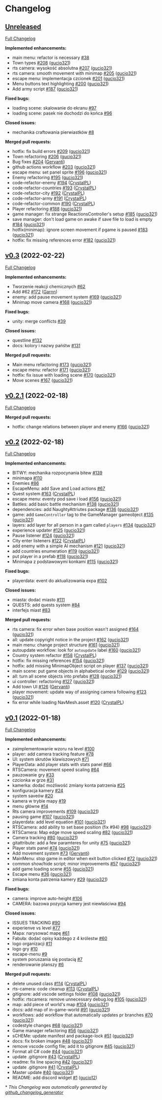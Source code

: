 # Changelog

## [Unreleased](https://github.com/CrystalPL/sCHEMe/tree/HEAD)

[Full Changelog](https://github.com/CrystalPL/sCHEMe/compare/v0.3...HEAD)

**Implemented enhancements:**

- main menu: refactor is necessary [\#38](https://github.com/CrystalPL/sCHEMe/issues/38)
- Town types [\#208](https://github.com/CrystalPL/sCHEMe/pull/208) ([gucio321](https://github.com/gucio321))
- rts camera: wysokość absolutna [\#207](https://github.com/CrystalPL/sCHEMe/pull/207) ([gucio321](https://github.com/gucio321))
- rts camera: smooth movement with minimap [\#205](https://github.com/CrystalPL/sCHEMe/pull/205) ([gucio321](https://github.com/gucio321))
- escape menu: implementacja czcionek [\#201](https://github.com/CrystalPL/sCHEMe/pull/201) ([gucio321](https://github.com/gucio321))
- Menu buttons text highlighting [\#200](https://github.com/CrystalPL/sCHEMe/pull/200) ([gucio321](https://github.com/gucio321))
- Add army script [\#187](https://github.com/CrystalPL/sCHEMe/pull/187) ([gucio321](https://github.com/gucio321))

**Fixed bugs:**

- loading scene: skalowanie do ekranu [\#97](https://github.com/CrystalPL/sCHEMe/issues/97)
- loading scene: pasek nie dochodzi do końca [\#96](https://github.com/CrystalPL/sCHEMe/issues/96)

**Closed issues:**

- mechanika craftowania pierwiastków [\#8](https://github.com/CrystalPL/sCHEMe/issues/8)

**Merged pull requests:**

- hotfix: fix build errors [\#209](https://github.com/CrystalPL/sCHEMe/pull/209) ([gucio321](https://github.com/gucio321))
- Town refactoring [\#206](https://github.com/CrystalPL/sCHEMe/pull/206) ([gucio321](https://github.com/gucio321))
- Bug fixes [\#204](https://github.com/CrystalPL/sCHEMe/pull/204) ([Gervanti](https://github.com/Gervanti))
- github actions workflow [\#203](https://github.com/CrystalPL/sCHEMe/pull/203) ([gucio321](https://github.com/gucio321))
- escape menu: set panel sprite [\#196](https://github.com/CrystalPL/sCHEMe/pull/196) ([gucio321](https://github.com/gucio321))
- Enemy refactoring [\#195](https://github.com/CrystalPL/sCHEMe/pull/195) ([gucio321](https://github.com/gucio321))
- code-refactor-enemy [\#194](https://github.com/CrystalPL/sCHEMe/pull/194) ([CrystalPL](https://github.com/CrystalPL))
- code-refactor-countries [\#193](https://github.com/CrystalPL/sCHEMe/pull/193) ([CrystalPL](https://github.com/CrystalPL))
- code-refactor-city [\#192](https://github.com/CrystalPL/sCHEMe/pull/192) ([CrystalPL](https://github.com/CrystalPL))
- code-refactor-army [\#191](https://github.com/CrystalPL/sCHEMe/pull/191) ([CrystalPL](https://github.com/CrystalPL))
- code-refactor-common [\#190](https://github.com/CrystalPL/sCHEMe/pull/190) ([CrystalPL](https://github.com/CrystalPL))
- Player refactoring [\#188](https://github.com/CrystalPL/sCHEMe/pull/188) ([gucio321](https://github.com/gucio321))
- game manager: fix strange ReactionsController's setup [\#185](https://github.com/CrystalPL/sCHEMe/pull/185) ([gucio321](https://github.com/gucio321))
- save manager: don't load game on awake if save file to load is empty [\#184](https://github.com/CrystalPL/sCHEMe/pull/184) ([gucio321](https://github.com/gucio321))
- hotfix\(minimap\): ignore screen movement if pgame is paused [\#183](https://github.com/CrystalPL/sCHEMe/pull/183) ([gucio321](https://github.com/gucio321))
- hotfix: fix missing references error [\#182](https://github.com/CrystalPL/sCHEMe/pull/182) ([gucio321](https://github.com/gucio321))

## [v0.3](https://github.com/CrystalPL/sCHEMe/tree/v0.3) (2022-02-22)

[Full Changelog](https://github.com/CrystalPL/sCHEMe/compare/v0.2.1...v0.3)

**Implemented enhancements:**

- Tworzenie reakcji chemicznych [\#62](https://github.com/CrystalPL/sCHEMe/issues/62)
- Add \#62 [\#172](https://github.com/CrystalPL/sCHEMe/pull/172) ([Garnn](https://github.com/Garnn))
- enemy: add pause movement system [\#169](https://github.com/CrystalPL/sCHEMe/pull/169) ([gucio321](https://github.com/gucio321))
- Minimap move camera [\#168](https://github.com/CrystalPL/sCHEMe/pull/168) ([gucio321](https://github.com/gucio321))

**Fixed bugs:**

- unity: merge conflicts [\#39](https://github.com/CrystalPL/sCHEMe/issues/39)

**Closed issues:**

- questline [\#132](https://github.com/CrystalPL/sCHEMe/issues/132)
- docs: kolory i nazwy pańśtw [\#131](https://github.com/CrystalPL/sCHEMe/issues/131)

**Merged pull requests:**

- Main menu refactoring [\#173](https://github.com/CrystalPL/sCHEMe/pull/173) ([gucio321](https://github.com/gucio321))
- escape menu: refactor [\#171](https://github.com/CrystalPL/sCHEMe/pull/171) ([gucio321](https://github.com/gucio321))
- hotfix: fix issue with loading scene [\#170](https://github.com/CrystalPL/sCHEMe/pull/170) ([gucio321](https://github.com/gucio321))
- Move scenes [\#167](https://github.com/CrystalPL/sCHEMe/pull/167) ([gucio321](https://github.com/gucio321))

## [v0.2.1](https://github.com/CrystalPL/sCHEMe/tree/v0.2.1) (2022-02-18)

[Full Changelog](https://github.com/CrystalPL/sCHEMe/compare/v0.2...v0.2.1)

**Merged pull requests:**

- hotfix: change relations between player and enemy [\#166](https://github.com/CrystalPL/sCHEMe/pull/166) ([gucio321](https://github.com/gucio321))

## [v0.2](https://github.com/CrystalPL/sCHEMe/tree/v0.2) (2022-02-18)

[Full Changelog](https://github.com/CrystalPL/sCHEMe/compare/v0.1...v0.2)

**Implemented enhancements:**

- BITWY: mechanika rozpocynania bitew [\#139](https://github.com/CrystalPL/sCHEMe/issues/139)
- minimapa [\#110](https://github.com/CrystalPL/sCHEMe/issues/110)
- Enemies [\#86](https://github.com/CrystalPL/sCHEMe/issues/86)
- EscapeMenu: add Save and Load actions [\#67](https://github.com/CrystalPL/sCHEMe/issues/67)
- Quest system [\#163](https://github.com/CrystalPL/sCHEMe/pull/163) ([CrystalPL](https://github.com/CrystalPL))
- escape menu: eventy pod save i load [\#156](https://github.com/CrystalPL/sCHEMe/pull/156) ([gucio321](https://github.com/gucio321))
- Battles: add basic battle mechanism [\#138](https://github.com/CrystalPL/sCHEMe/pull/138) ([gucio321](https://github.com/gucio321))
- dependencies: add NaughtyAttriutes package [\#136](https://github.com/CrystalPL/sCHEMe/pull/136) ([gucio321](https://github.com/gucio321))
- game: add `GameController` tag to the GameManager gameobject [\#135](https://github.com/CrystalPL/sCHEMe/pull/135) ([gucio321](https://github.com/gucio321))
- layers: add layer for all person in a gam called `players` [\#134](https://github.com/CrystalPL/sCHEMe/pull/134) ([gucio321](https://github.com/gucio321))
- experience updater [\#125](https://github.com/CrystalPL/sCHEMe/pull/125) ([gucio321](https://github.com/gucio321))
- Pause listener [\#124](https://github.com/CrystalPL/sCHEMe/pull/124) ([gucio321](https://github.com/gucio321))
- City enter listeners [\#122](https://github.com/CrystalPL/sCHEMe/pull/122) ([CrystalPL](https://github.com/CrystalPL))
- add enemy with a simple AI mechanism [\#121](https://github.com/CrystalPL/sCHEMe/pull/121) ([gucio321](https://github.com/gucio321))
- add countries enumeration [\#119](https://github.com/CrystalPL/sCHEMe/pull/119) ([gucio321](https://github.com/gucio321))
- put player in a prefab [\#118](https://github.com/CrystalPL/sCHEMe/pull/118) ([gucio321](https://github.com/gucio321))
- Minimapa z podstawowymi konkami [\#115](https://github.com/CrystalPL/sCHEMe/pull/115) ([gucio321](https://github.com/gucio321))

**Fixed bugs:**

- playerdata: event do aktualizowania expa [\#102](https://github.com/CrystalPL/sCHEMe/issues/102)

**Closed issues:**

- miasta: dodać miasto [\#111](https://github.com/CrystalPL/sCHEMe/issues/111)
- QUESTS: add quests system [\#84](https://github.com/CrystalPL/sCHEMe/issues/84)
- interfejs miast [\#83](https://github.com/CrystalPL/sCHEMe/issues/83)

**Merged pull requests:**

- rts camera: fix error when base position wasn't assigned [\#164](https://github.com/CrystalPL/sCHEMe/pull/164) ([gucio321](https://github.com/gucio321))
- all: update copyright notice in the project [\#162](https://github.com/CrystalPL/sCHEMe/pull/162) ([gucio321](https://github.com/gucio321))
- main menu: change project structure [\#161](https://github.com/CrystalPL/sCHEMe/pull/161) ([gucio321](https://github.com/gucio321))
- autoupdate workflow: look for `autoupdate` label [\#160](https://github.com/CrystalPL/sCHEMe/pull/160) ([gucio321](https://github.com/gucio321))
- Country system refactor [\#158](https://github.com/CrystalPL/sCHEMe/pull/158) ([CrystalPL](https://github.com/CrystalPL))
- hotfix: fix missing references [\#154](https://github.com/CrystalPL/sCHEMe/pull/154) ([gucio321](https://github.com/gucio321))
- hotfix: add missing MinimapObject script on player [\#137](https://github.com/CrystalPL/sCHEMe/pull/137) ([gucio321](https://github.com/gucio321))
- main scene: put game objects in alphabetical order [\#129](https://github.com/CrystalPL/sCHEMe/pull/129) ([gucio321](https://github.com/gucio321))
- all: turn all scene objects into prefabs [\#128](https://github.com/CrystalPL/sCHEMe/pull/128) ([gucio321](https://github.com/gucio321))
- ui controller: refactoring [\#127](https://github.com/CrystalPL/sCHEMe/pull/127) ([gucio321](https://github.com/gucio321))
- Add town UI  [\#126](https://github.com/CrystalPL/sCHEMe/pull/126) ([Gervanti](https://github.com/Gervanti))
- player movement: update way of assigning camera following [\#123](https://github.com/CrystalPL/sCHEMe/pull/123) ([gucio321](https://github.com/gucio321))
- fix error while loading NavMesh.asset [\#120](https://github.com/CrystalPL/sCHEMe/pull/120) ([CrystalPL](https://github.com/CrystalPL))

## [v0.1](https://github.com/CrystalPL/sCHEMe/tree/v0.1) (2022-01-18)

[Full Changelog](https://github.com/CrystalPL/sCHEMe/compare/3b1ed4ee380d58e2adba3c1f22c7061cc1d4aaf5...v0.1)

**Implemented enhancements:**

- zaimplementowanie wzoru na level [\#100](https://github.com/CrystalPL/sCHEMe/issues/100)
- player: add camera tracking feature [\#78](https://github.com/CrystalPL/sCHEMe/issues/78)
- UI: system skrutów klawiszowych [\#71](https://github.com/CrystalPL/sCHEMe/issues/71)
- PlayerData: add player stats with stats panel [\#66](https://github.com/CrystalPL/sCHEMe/issues/66)
- RTSCamera: movement speed scaling [\#64](https://github.com/CrystalPL/sCHEMe/issues/64)
- pauzowanie gry [\#33](https://github.com/CrystalPL/sCHEMe/issues/33)
- czcionka w grze [\#31](https://github.com/CrystalPL/sCHEMe/issues/31)
- kamerka: dodać możliwość zmiany konta patrzenia [\#25](https://github.com/CrystalPL/sCHEMe/issues/25)
- konfiguracja kamery [\#24](https://github.com/CrystalPL/sCHEMe/issues/24)
- system saveów [\#20](https://github.com/CrystalPL/sCHEMe/issues/20)
- kamera w trybie mapy [\#19](https://github.com/CrystalPL/sCHEMe/issues/19)
- menu główne [\#14](https://github.com/CrystalPL/sCHEMe/issues/14)
- Rts camera improvements [\#109](https://github.com/CrystalPL/sCHEMe/pull/109) ([gucio321](https://github.com/gucio321))
- pausing game [\#107](https://github.com/CrystalPL/sCHEMe/pull/107) ([gucio321](https://github.com/gucio321))
- playerdata: add level equation [\#101](https://github.com/CrystalPL/sCHEMe/pull/101) ([gucio321](https://github.com/gucio321))
- RTSCamera: add ability to set base position \(fix \#94\) [\#98](https://github.com/CrystalPL/sCHEMe/pull/98) ([gucio321](https://github.com/gucio321))
- RTSCamera: Map edge move speed scaling [\#82](https://github.com/CrystalPL/sCHEMe/pull/82) ([gucio321](https://github.com/gucio321))
- Camera tracking [\#80](https://github.com/CrystalPL/sCHEMe/pull/80) ([gucio321](https://github.com/gucio321))
- gitattribute: add a few paramteres for unity [\#75](https://github.com/CrystalPL/sCHEMe/pull/75) ([gucio321](https://github.com/gucio321))
- Player stats panel [\#74](https://github.com/CrystalPL/sCHEMe/pull/74) ([gucio321](https://github.com/gucio321))
- Add movement system [\#73](https://github.com/CrystalPL/sCHEMe/pull/73) ([Gervanti](https://github.com/Gervanti))
- MainMenu: stop game in editor when exit button clicked [\#72](https://github.com/CrystalPL/sCHEMe/pull/72) ([gucio321](https://github.com/gucio321))
- common show/hide script; minor improvements [\#57](https://github.com/CrystalPL/sCHEMe/pull/57) ([gucio321](https://github.com/gucio321))
- add game loading scene [\#55](https://github.com/CrystalPL/sCHEMe/pull/55) ([gucio321](https://github.com/gucio321))
- Escape menu [\#36](https://github.com/CrystalPL/sCHEMe/pull/36) ([gucio321](https://github.com/gucio321))
- zmiana konta patrzenia kamery [\#29](https://github.com/CrystalPL/sCHEMe/pull/29) ([gucio321](https://github.com/gucio321))

**Fixed bugs:**

- camera: improve auto-height [\#106](https://github.com/CrystalPL/sCHEMe/issues/106)
- CAMERA: bazowa pozycja kamery jest niewłaściwa [\#94](https://github.com/CrystalPL/sCHEMe/issues/94)

**Closed issues:**

- ISSUES TRACKING [\#90](https://github.com/CrystalPL/sCHEMe/issues/90)
- experienve vs level [\#77](https://github.com/CrystalPL/sCHEMe/issues/77)
- Mapa: narysować mapę [\#61](https://github.com/CrystalPL/sCHEMe/issues/61)
- Fabuła: dodać opisy każdego z 4 królestw [\#60](https://github.com/CrystalPL/sCHEMe/issues/60)
- logo organizacji [\#11](https://github.com/CrystalPL/sCHEMe/issues/11)
- logo gry [\#10](https://github.com/CrystalPL/sCHEMe/issues/10)
- escape-menu [\#9](https://github.com/CrystalPL/sCHEMe/issues/9)
- system poruszania się postacią [\#7](https://github.com/CrystalPL/sCHEMe/issues/7)
- renderowanie planszy [\#6](https://github.com/CrystalPL/sCHEMe/issues/6)

**Merged pull requests:**

- delete unused class [\#114](https://github.com/CrystalPL/sCHEMe/pull/114) ([CrystalPL](https://github.com/CrystalPL))
- rts-camera: code cleanup [\#113](https://github.com/CrystalPL/sCHEMe/pull/113) ([CrystalPL](https://github.com/CrystalPL))
- gitignore: add vscode settings folder [\#108](https://github.com/CrystalPL/sCHEMe/pull/108) ([gucio321](https://github.com/gucio321))
- hotfix: rtscamera: remove unnecessary debug.log [\#105](https://github.com/CrystalPL/sCHEMe/pull/105) ([gucio321](https://github.com/gucio321))
- map: add piece of world's map [\#104](https://github.com/CrystalPL/sCHEMe/pull/104) ([gucio321](https://github.com/gucio321))
- docs: add map of in-game-world [\#91](https://github.com/CrystalPL/sCHEMe/pull/91) ([gucio321](https://github.com/gucio321))
- workflows: add workflow that automatically updates pr branches [\#70](https://github.com/CrystalPL/sCHEMe/pull/70) ([gucio321](https://github.com/gucio321))
- codestyle changes [\#68](https://github.com/CrystalPL/sCHEMe/pull/68) ([gucio321](https://github.com/gucio321))
- Game manager refactoring [\#56](https://github.com/CrystalPL/sCHEMe/pull/56) ([gucio321](https://github.com/gucio321))
- sCHEMe: update manifest and package-lock [\#51](https://github.com/CrystalPL/sCHEMe/pull/51) ([gucio321](https://github.com/gucio321))
- docs: fix broken images [\#48](https://github.com/CrystalPL/sCHEMe/pull/48) ([gucio321](https://github.com/gucio321))
- remove vscode config file; add it to gitignore [\#45](https://github.com/CrystalPL/sCHEMe/pull/45) ([gucio321](https://github.com/gucio321))
- Format all C\# code [\#44](https://github.com/CrystalPL/sCHEMe/pull/44) ([gucio321](https://github.com/gucio321))
- update .gitignore [\#43](https://github.com/CrystalPL/sCHEMe/pull/43) ([CrystalPL](https://github.com/CrystalPL))
- readme: fix line spacing [\#42](https://github.com/CrystalPL/sCHEMe/pull/42) ([gucio321](https://github.com/gucio321))
- update .gitignore [\#41](https://github.com/CrystalPL/sCHEMe/pull/41) ([CrystalPL](https://github.com/CrystalPL))
- Master update [\#40](https://github.com/CrystalPL/sCHEMe/pull/40) ([gucio321](https://github.com/gucio321))
- README: add discord widget [\#1](https://github.com/CrystalPL/sCHEMe/pull/1) ([gucio12](https://github.com/gucio12))



\* *This Changelog was automatically generated by [github_changelog_generator](https://github.com/github-changelog-generator/github-changelog-generator)*
